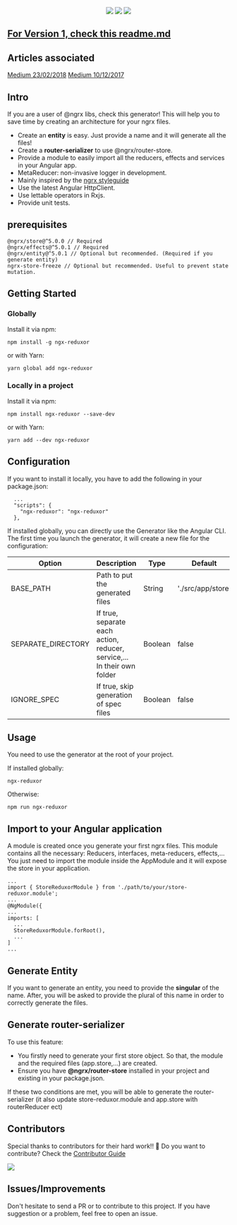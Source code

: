 <p align="center">
  <img src="https://img.shields.io/npm/dt/ngx-reduxor.svg">
  <img src="https://img.shields.io/npm/dm/ngx-reduxor.svg">
  <img src="https://img.shields.io/npm/v/ngx-reduxor.svg">
</p>

## [For Version 1, check this readme.md](https://github.com/kmathy/ngx-reduxor/blob/master/README_v1.md)

## Articles associated
[Medium 23/02/2018](https://blog.cloudboost.io/ngx-reduxor-generate-a-complete-ngrx-architecture-in-one-command-574e3ea76f2d)
[Medium 10/12/2017](https://blog.cloudboost.io/ngx-reduxor-do-you-use-ngrx-in-your-angular-app-check-this-generator-b3386e7bf8bf)

## Intro
If you are a user of @ngrx libs, check this generator! This will help you to save time by creating an architecture for your ngrx files. 

* Create an **entity** is easy. Just provide a name and it will generate all the files!
* Create a **router-serializer** to use @ngrx/router-store.
* Provide a module to easily import all the reducers, effects and services in your Angular app.
* MetaReducer: non-invasive logger in development.
* Mainly inspired by the [ngrx styleguide](https://github.com/orizens/ngrx-styleguide)
* Use the latest Angular HttpClient.
* Use lettable operators in Rxjs.
* Provide unit tests.

## prerequisites

```
@ngrx/store@^5.0.0 // Required
@ngrx/effects@^5.0.1 // Required
@ngrx/entity@^5.0.1 // Optional but recommended. (Required if you generate entity)
ngrx-store-freeze // Optional but recommended. Useful to prevent state mutation.
```

## Getting Started
### Globally
Install it via npm:

```shell
npm install -g ngx-reduxor
```

or with Yarn:
```shell
yarn global add ngx-reduxor
```
### Locally in a project
Install it via npm:

```shell
npm install ngx-reduxor --save-dev
```

or with Yarn:
```shell
yarn add --dev ngx-reduxor
```

## Configuration

If you want to install it locally, you have to add the following in your package.json:

```
  ...
  "scripts": {
    "ngx-reduxor": "ngx-reduxor"
  },
```

If installed globally, you can directly use the Generator like the Angular CLI.<br>
The first time you launch the generator, it will create a new file for the configuration:

| Option             | Description                                                             | Type    | Default           |
|--------------------|-------------------------------------------------------------------------|---------|-------------------|
| BASE_PATH          | Path to put the generated files                                         | String  | './src/app/store' |
| SEPARATE_DIRECTORY | If true, separate each action, reducer, service,... In their own folder | Boolean | false             |
| IGNORE_SPEC        | If true, skip generation of spec files                                  | Boolean | false             |

## Usage
You need to use the generator at the root of your project.

If installed globally:
```shell
ngx-reduxor
```

Otherwise:
```
npm run ngx-reduxor
```

## Import to your Angular application
A module is created once you generate your first ngrx files. This module contains all the necessary: Reducers, interfaces, meta-reducers, effects,...
You just need to import the module inside the AppModule and it will expose the store in your application.

```
...
import { StoreReduxorModule } from './path/to/your/store-reduxor.module';
...
@NgModule({
...
imports: [
  ...
  StoreReduxorModule.forRoot(),
  ...
]
...
```

## Generate Entity

If you want to generate an entity, you need to provide the **singular** of the name. After, you will be asked to provide
the plural of this name in order to correctly generate the files.

## Generate router-serializer

To use this feature:
* You firstly need to generate your first store object. So that, the module and the required files (app.store,...)  are created.
* Ensure you have **@ngrx/router-store** installed in your project and existing in your package.json.

If these two conditions are met, you will be able to generate the router-serializer (it also update store-reduxor.module and app.store with routerReducer ect)

## Contributors

Special thanks to contributors for their hard work!! 🙏 Do you want to contribute? Check the [Contributor Guide](https://github.com/kmathy/ngx-reduxor/blob/master/CONTRIBUTOR_GUIDE.md)

<a href="https://github.com/lexcaraig">
  <img src="https://avatars1.githubusercontent.com/u/15936424?s=75&v=4">
</a>

## Issues/Improvements
Don't hesitate to send a PR or to contribute to this project. If you have suggestion or a problem, feel free to open an issue.
